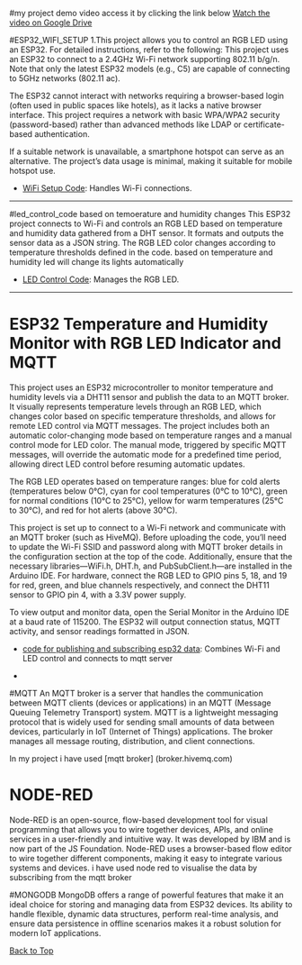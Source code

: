 #my project demo video
access it by clicking the link below
[Watch the video on Google Drive](https://drive.google.com/file/d/1zOmXQM9zROqJBrd0bJyIi0LrTeM1HS37/view?usp=sharing)


#ESP32_WIFI_SETUP 
1.This project allows you to control an RGB LED using an ESP32. For detailed instructions, refer to the following:
This project uses an ESP32 to connect to a 2.4GHz Wi-Fi network supporting 802.11 b/g/n. Note that only the latest ESP32 models (e.g., C5) are capable of connecting to 5GHz networks (802.11 ac).

The ESP32 cannot interact with networks requiring a browser-based login (often used in public spaces like hotels), as it lacks a native browser interface. This project requires a network with basic WPA/WPA2 security (password-based) rather than advanced methods like LDAP or certificate-based authentication.

If a suitable network is unavailable, a smartphone hotspot can serve as an alternative. The project’s data usage is minimal, making it suitable for mobile hotspot use.
- [WiFi Setup Code](wifi_setup.ino/wifi_setup.ino.ino): Handles Wi-Fi connections.

---------------------------------------------------------------------------------------------------------------------------
#led_control_code based on temoerature and humidity changes
This ESP32 project connects to Wi-Fi and controls an RGB LED based on temperature and humidity data gathered from a DHT sensor. It formats and outputs the sensor data as a JSON string. The RGB LED color changes according to temperature thresholds defined in the code. based on temperature and humidity led will change its lights automatically

- [LED Control Code](led_control_code.ino/led_control_code.ino.ino): Manages the RGB LED.


-----------------------------------------------------------------------------------------------------------------------------
# ESP32 Temperature and Humidity Monitor with RGB LED Indicator and MQTT
This project uses an ESP32 microcontroller to monitor temperature and humidity levels via a DHT11 sensor and publish the data to an MQTT broker. It visually represents temperature levels through an RGB LED, which changes color based on specific temperature thresholds, and allows for remote LED control via MQTT messages. The project includes both an automatic color-changing mode based on temperature ranges and a manual control mode for LED color. The manual mode, triggered by specific MQTT messages, will override the automatic mode for a predefined time period, allowing direct LED control before resuming automatic updates.

The RGB LED operates based on temperature ranges: blue for cold alerts (temperatures below 0°C), cyan for cool temperatures (0°C to 10°C), green for normal conditions (10°C to 25°C), yellow for warm temperatures (25°C to 30°C), and red for hot alerts (above 30°C).

This project is set up to connect to a Wi-Fi network and communicate with an MQTT broker (such as HiveMQ). Before uploading the code, you’ll need to update the Wi-Fi SSID and password along with MQTT broker details in the configuration section at the top of the code. Additionally, ensure that the necessary libraries—WiFi.h, DHT.h, and PubSubClient.h—are installed in the Arduino IDE. For hardware, connect the RGB LED to GPIO pins 5, 18, and 19 for red, green, and blue channels respectively, and connect the DHT11 sensor to GPIO pin 4, with a 3.3V power supply.

To view output and monitor data, open the Serial Monitor in the Arduino IDE at a baud rate of 115200. The ESP32 will output connection status, MQTT activity, and sensor readings formatted in JSON.

- [code for publishing and subscribing esp32 data](src/main.ino): Combines Wi-Fi and LED control and connects to mqtt server

- 
#MQTT
An MQTT broker is a server that handles the communication between MQTT clients (devices or applications) in an MQTT (Message Queuing Telemetry Transport) system. MQTT is a lightweight messaging protocol that is widely used for sending small amounts of data between devices, particularly in IoT (Internet of Things) applications. The broker manages all message routing, distribution, and client connections.

In my project i have used [mqtt broker] (broker.hivemq.com)

# NODE-RED

Node-RED is an open-source, flow-based development tool for visual programming that allows you to wire together devices, APIs, and online services in a user-friendly and intuitive way. It was developed by IBM and is now part of the JS Foundation. Node-RED uses a browser-based flow editor to wire together different components, making it easy to integrate various systems and devices.
i have used node red to visualise the data by subscribing from the mqtt broker

#MONGODB
MongoDB offers a range of powerful features that make it an ideal choice for storing and managing data from ESP32 devices. Its ability to handle flexible, dynamic data structures, perform real-time analysis, and ensure data persistence in offline scenarios makes it a robust solution for modern IoT applications.

[Back to Top](#esp32-wi-fi-led-control-project)

